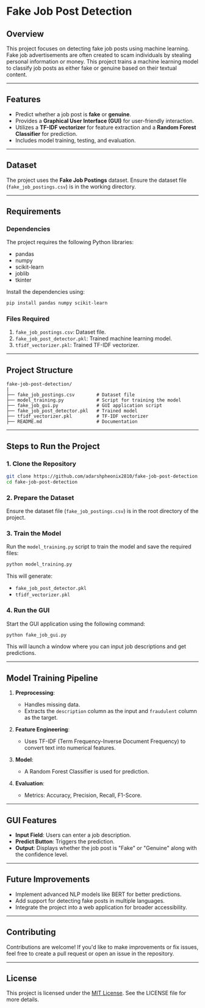 # Fake Job Post Detection

## Overview
This project focuses on detecting fake job posts using machine learning. Fake job advertisements are often created to scam individuals by stealing personal information or money. This project trains a machine learning model to classify job posts as either fake or genuine based on their textual content.

---

## Features
- Predict whether a job post is **fake** or **genuine**.
- Provides a **Graphical User Interface (GUI)** for user-friendly interaction.
- Utilizes a **TF-IDF vectorizer** for feature extraction and a **Random Forest Classifier** for prediction.
- Includes model training, testing, and evaluation.

---

## Dataset
The project uses the **Fake Job Postings** dataset. Ensure the dataset file (`fake_job_postings.csv`) is in the working directory.

---

## Requirements
### Dependencies
The project requires the following Python libraries:
- pandas
- numpy
- scikit-learn
- joblib
- tkinter

Install the dependencies using:
```bash
pip install pandas numpy scikit-learn
```

### Files Required
1. `fake_job_postings.csv`: Dataset file.
2. `fake_job_post_detector.pkl`: Trained machine learning model.
3. `tfidf_vectorizer.pkl`: Trained TF-IDF vectorizer.

---

## Project Structure
```
fake-job-post-detection/
|
├── fake_job_postings.csv        # Dataset file
├── model_training.py            # Script for training the model
├── fake_job_gui.py              # GUI application script
├── fake_job_post_detector.pkl   # Trained model
├── tfidf_vectorizer.pkl         # TF-IDF vectorizer
├── README.md                    # Documentation
```

---

## Steps to Run the Project

### 1. Clone the Repository
```bash
git clone https://github.com/adarshpheonix2810/fake-job-post-detection.git
cd fake-job-post-detection
```

### 2. Prepare the Dataset
Ensure the dataset file (`fake_job_postings.csv`) is in the root directory of the project.

### 3. Train the Model
Run the `model_training.py` script to train the model and save the required files:
```bash
python model_training.py
```
This will generate:
- `fake_job_post_detector.pkl`
- `tfidf_vectorizer.pkl`

### 4. Run the GUI
Start the GUI application using the following command:
```bash
python fake_job_gui.py
```
This will launch a window where you can input job descriptions and get predictions.

---

## Model Training Pipeline
1. **Preprocessing**:
   - Handles missing data.
   - Extracts the `description` column as the input and `fraudulent` column as the target.

2. **Feature Engineering**:
   - Uses TF-IDF (Term Frequency-Inverse Document Frequency) to convert text into numerical features.

3. **Model**:
   - A Random Forest Classifier is used for prediction.

4. **Evaluation**:
   - Metrics: Accuracy, Precision, Recall, F1-Score.

---

## GUI Features
- **Input Field**: Users can enter a job description.
- **Predict Button**: Triggers the prediction.
- **Output**: Displays whether the job post is "Fake" or "Genuine" along with the confidence level.

---

## Future Improvements
- Implement advanced NLP models like BERT for better predictions.
- Add support for detecting fake posts in multiple languages.
- Integrate the project into a web application for broader accessibility.

---

## Contributing
Contributions are welcome! If you'd like to make improvements or fix issues, feel free to create a pull request or open an issue in the repository.

---

## License
This project is licensed under the [MIT License](LICENSE). See the LICENSE file for more details.


